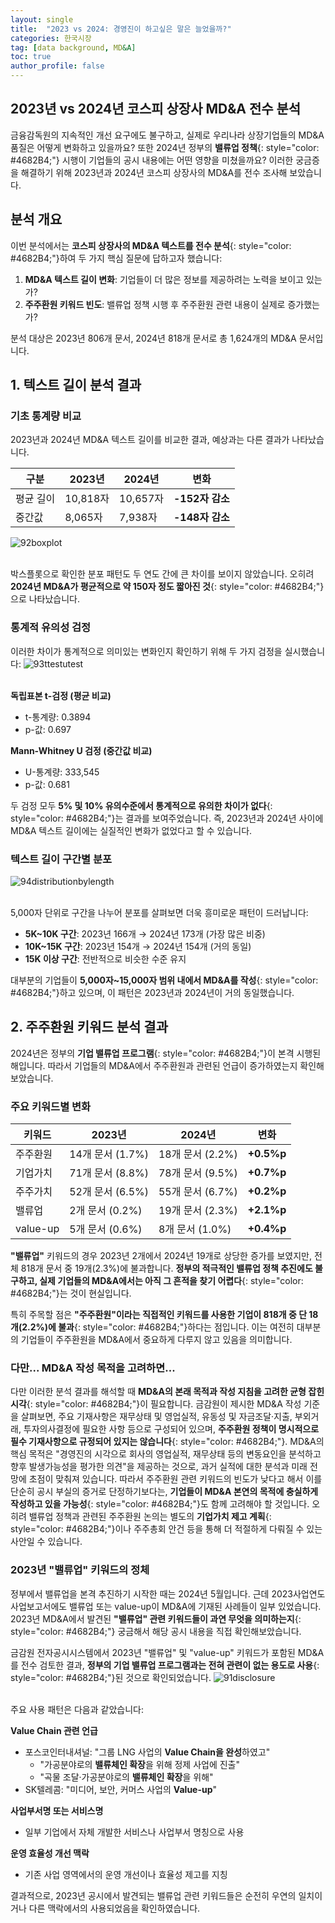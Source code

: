 ```yaml
---
layout: single
title:  "2023 vs 2024: 경영진이 하고싶은 말은 늘었을까?"
categories: 한국시장
tag: [data background, MD&A]
toc: true
author_profile: false
---
```

<head>
  <style>
    table.dataframe {
      white-space: nowrap;     /* 기본적으로 줄바꿈 방지 */
      width: auto;             /* 컨텐츠에 맞게 너비 자동 조정 */
      min-width: 100%;         /* 최소 너비는 컨테이너 크기 */
      max-width: 400%;         /* 최대 너비 제한 400% */
      max-height: 300px;       /* 최대 높이 */
      display: block;          /* 블록 요소로 표시 */
      overflow-x: auto;        /* 가로 스크롤 */
      overflow-y: auto;        /* 세로 스크롤 */
      font-family: Arial, sans-serif;
      font-size: 0.9rem;
      line-height: 20px;
      text-align: center;
      border: 0px !important;
      margin-bottom: 10px;     /* 하단 여백 */
    }

    /* 모든 셀에 대한 기본 스타일 */
    table.dataframe td, 
    table.dataframe th {
      max-width: 400px;        /* 셀 최대 너비 제한 */
      overflow: hidden;        /* 셀 내용 넘침 처리 */
      text-overflow: ellipsis; /* 넘친 텍스트는 말줄임표로 표시 */
      white-space: nowrap;     /* 기본적으로 줄바꿈 방지 */
      box-sizing: border-box;  /* 패딩과 테두리를 너비에 포함 */
    }

    /* 테이블 헤더 스타일 */
    table.dataframe th {
      text-align: center;
      font-weight: bold;
      padding: 8px;
      position: sticky;        /* 헤더 고정 */
      top: 0;                  /* 헤더 고정 위치 */
      background: #e6f2ff;     /* 파스텔 블루 배경색 */
      z-index: 2;              /* 헤더가 컨텐츠 위에 표시되도록 */
      border-bottom: 1px solid #c6d9f1; /* 헤더 하단 경계선 */
      white-space: nowrap !important; /* 헤더는 항상 줄바꿈 없음 */
    }

    /* 헤더 호버 스타일 */
    table.dataframe th:hover {
      background-color: #d0e4ff; /* 호버 시 약간 더 진한 파스텔 블루 */
      white-space: nowrap !important; /* 호버 시에도 줄바꿈 없음 */
      overflow: visible;
      position: relative;
      z-index: 3;
    }

    /* 데이터 셀 스타일 */
    table.dataframe td {
      text-align: center;
      padding: 8px;
      position: relative; /* 호버 효과를 위한 위치 설정 */
    }

    /* 데이터 셀 호버 스타일 - JavaScript로 긴 내용 감지 및 클래스 추가 */
    table.dataframe td.long-content:hover {
      white-space: normal; /* 긴 내용이 있는 셀만 호버 시 줄바꿈 허용 */
      overflow: visible;
      z-index: 1;
      background-color: white; /* 내용이 다른 셀을 가릴 때 배경색 */
      box-shadow: 0 0 5px rgba(0,0,0,0.1); /* 약간의 그림자 효과 */
    }

    /* 일반 셀 호버 스타일 */
    table.dataframe td:not(.long-content):hover {
      white-space: nowrap !important; /* 짧은 내용이 있는 셀은 호버 시에도 줄바꿈 없음 */
    }

    /* 짝수 행 배경색 */
    table.dataframe tr:nth-child(even) {
      background-color: #f8fbff;
    }

    /* 모든 행에 호버 효과 적용 - 우선순위를 높게 설정 */
    table.dataframe tr:hover {
      background-color: #b8d1f3 !important; /* !important로 짝수행 스타일보다 우선 적용 */
    }

    /* 정렬 가능한 헤더에 대한 스타일 추가 */
    table.dataframe th.sortable {
      cursor: pointer;
      position: relative;
      padding-right: 18px; /* 화살표 공간 확보 */
    }
    
    table.dataframe th.sortable::after {
      content: "↕";
      position: absolute;
      right: 5px;
      top: 50%;
      transform: translateY(-50%);
      opacity: 0.5;
    }
    
    table.dataframe th.sortable.asc::after {
      content: "↑";
      opacity: 1;
    }
    
    table.dataframe th.sortable.desc::after {
      content: "↓";
      opacity: 1;
    }

    .output_prompt {
      overflow: auto;
      font-size: 0.9rem;
      line-height: 1.45;
      border-radius: 0.3rem;
      -webkit-overflow-scrolling: touch;
      padding: 0.8rem;
      margin-top: 0;
      margin-bottom: 15px;
      font: 1rem Consolas, "Liberation Mono", Menlo, Courier, monospace;
      color: $code-text-color;
      border: solid 1px $border-color;
      border-radius: 0.3rem;
      word-break: normal;
      white-space: pre;
    }

    .dataframe tbody tr th:only-of-type {
        vertical-align: middle;
    }

    .dataframe tbody tr th {
        vertical-align: top;
    }

    .dataframe thead th {
        text-align: center !important;
        padding: 8px;
    }

    .page__content p {
        margin: 0 0 10px !important;
    }


    .page__content p > strong {
      font-size: 1.0rem !important;
    }

    .notice--success {
    font-size: 1.2rem !important; 
    }

    .notice--info {
    font-size: 1.2rem !important; 
    }

    .notice--warning {
    font-size: 1.0rem !important;
    }
  </style>
  
  <!-- 테이블 정렬을 위한 JavaScript 추가 -->
  <script>
    document.addEventListener('DOMContentLoaded', function() {
      // 모든 dataframe 테이블의 헤더에 정렬 기능 추가
      const tables = document.querySelectorAll('table.dataframe');
      
      tables.forEach(function(table) {
        const headers = table.querySelectorAll('thead th');
        
        // 긴 내용이 있는 셀 감지하여 클래스 추가
        const dataCells = table.querySelectorAll('tbody td');
        dataCells.forEach(function(cell) {
          // 셀의 실제 내용 길이와 표시 너비 비교
          const cellContent = cell.textContent;
          
          // 임시 요소를 만들어 내용 너비 측정
          const tempSpan = document.createElement('span');
          tempSpan.style.visibility = 'hidden';
          tempSpan.style.position = 'absolute';
          tempSpan.style.whiteSpace = 'nowrap';
          tempSpan.style.font = window.getComputedStyle(cell).font;
          tempSpan.textContent = cellContent;
          document.body.appendChild(tempSpan);
          
          // 내용 너비가 셀 최대 너비(400px)를 초과하면 long-content 클래스 추가
          const contentWidth = tempSpan.getBoundingClientRect().width;
          if (contentWidth > 380) { // 약간의 여유 제공 (400px - 패딩)
            cell.classList.add('long-content');
          }
          
          // 임시 요소 제거
          document.body.removeChild(tempSpan);
        });
        
        headers.forEach(function(header, index) {
          // 헤더에 정렬 가능 클래스 추가
          header.classList.add('sortable');
          
          // 헤더 클릭 이벤트 리스너 추가
          header.addEventListener('click', function() {
            const isAsc = this.classList.contains('asc');
            const direction = isAsc ? 'desc' : 'asc';
            
            // 모든 헤더에서 정렬 클래스 제거
            headers.forEach(h => {
              h.classList.remove('asc', 'desc');
            });
            
            // 클릭된 헤더에 정렬 방향 클래스 추가
            this.classList.add(direction);
            
            // 테이블 정렬 실행
            sortTable(table, index, direction);
          });
        });
      });
      
      // 테이블 정렬 함수
      function sortTable(table, colIndex, direction) {
        const tbody = table.querySelector('tbody');
        if (!tbody) return; // tbody가 없으면 중단
        
        const rows = Array.from(tbody.querySelectorAll('tr'));
        
        // 행 정렬
        rows.sort(function(rowA, rowB) {
          // 현재 열의 셀 가져오기
          const cellsA = rowA.querySelectorAll('td, th');
          const cellsB = rowB.querySelectorAll('td, th');
          
          // index 범위 확인
          if (colIndex >= cellsA.length || colIndex >= cellsB.length) return 0;
          
          const cellA = cellsA[colIndex].textContent.trim();
          const cellB = cellsB[colIndex].textContent.trim();
          
          // 날짜 형식 확인 (YYYY-MM-DD 또는 YYYY/MM/DD)
          const dateRegex = /^(\d{4}[-\/]\d{2}[-\/]\d{2}|\d{2}[-\/]\d{2}[-\/]\d{4})$/;
          if (dateRegex.test(cellA) && dateRegex.test(cellB)) {
            const dateA = new Date(cellA);
            const dateB = new Date(cellB);
            return direction === 'asc' ? dateA - dateB : dateB - dateA;
          }
          
          // 숫자인 경우 숫자 정렬
          if (!isNaN(parseFloat(cellA)) && !isNaN(parseFloat(cellB))) {
            return direction === 'asc' 
              ? parseFloat(cellA) - parseFloat(cellB)
              : parseFloat(cellB) - parseFloat(cellA);
          }
          
          // 일반 문자열 정렬
          return direction === 'asc'
            ? cellA.localeCompare(cellB)
            : cellB.localeCompare(cellA);
        });
        
        // 정렬된 행을 테이블에 다시 추가
        rows.forEach(function(row) {
          tbody.appendChild(row);
        });
        
        // 정렬 후 다시 길이 검사 (필요한 경우)
        const dataCells = table.querySelectorAll('tbody td');
        dataCells.forEach(function(cell) {
          if (!cell.classList.contains('long-content')) return;
          
          // 셀 내용이 여전히 길면 long-content 클래스 유지, 아니면 제거
          const cellContent = cell.textContent;
          const tempSpan = document.createElement('span');
          tempSpan.style.visibility = 'hidden';
          tempSpan.style.position = 'absolute';
          tempSpan.style.whiteSpace = 'nowrap';
          tempSpan.style.font = window.getComputedStyle(cell).font;
          tempSpan.textContent = cellContent;
          document.body.appendChild(tempSpan);
          
          const contentWidth = tempSpan.getBoundingClientRect().width;
          if (contentWidth <= 380) {
            cell.classList.remove('long-content');
          }
          
          document.body.removeChild(tempSpan);
        });
      }
    });
  </script>
</head>



## 2023년 vs 2024년 코스피 상장사 MD&A 전수 분석

금융감독원의 지속적인 개선 요구에도 불구하고, 실제로 우리나라 상장기업들의 MD&A 품질은 어떻게 변화하고 있을까요? 또한 2024년 정부의 **밸류업 정책**{: style="color: #4682B4;"} 시행이 기업들의 공시 내용에는 어떤 영향을 미쳤을까요? 이러한 궁금증을 해결하기 위해 2023년과 2024년 코스피 상장사의 MD&A를 전수 조사해 보았습니다.

## 분석 개요

이번 분석에서는 **코스피 상장사의 MD&A 텍스트를 전수 분석**{: style="color: #4682B4;"}하여 두 가지 핵심 질문에 답하고자 했습니다:

1. **MD&A 텍스트 길이 변화**: 기업들이 더 많은 정보를 제공하려는 노력을 보이고 있는가?
2. **주주환원 키워드 빈도**: 밸류업 정책 시행 후 주주환원 관련 내용이 실제로 증가했는가?

분석 대상은 2023년 806개 문서, 2024년 818개 문서로 총 1,624개의 MD&A 문서입니다.

## **1. 텍스트 길이 분석 결과**

### 기초 통계량 비교

2023년과 2024년 MD&A 텍스트 길이를 비교한 결과, 예상과는 다른 결과가 나타났습니다.

| 구분 | 2023년 | 2024년 | 변화 |
|------|--------|--------|------|
| 평균 길이 | 10,818자 | 10,657자 | **-152자 감소** |
| 중간값 | 8,065자 | 7,938자 | **-148자 감소** |

![92boxplot]({{site.url}}/assets/images/2025-06-01-mda/92boxplot.png)<br><br>

박스플롯으로 확인한 분포 패턴도 두 연도 간에 큰 차이를 보이지 않았습니다. 오히려 **2024년 MD&A가 평균적으로 약 150자 정도 짧아진 것**{: style="color: #4682B4;"}으로 나타났습니다.

### 통계적 유의성 검정

이러한 차이가 통계적으로 의미있는 변화인지 확인하기 위해 두 가지 검정을 실시했습니다:
![93ttestutest]({{site.url}}/assets/images/2025-06-01-mda/93ttestutest.png)<br><br>

**독립표본 t-검정 (평균 비교)**
- t-통계량: 0.3894
- p-값: 0.697

**Mann-Whitney U 검정 (중간값 비교)**  
- U-통계량: 333,545
- p-값: 0.681

두 검정 모두 **5% 및 10% 유의수준에서 통계적으로 유의한 차이가 없다**{: style="color: #4682B4;"}는 결과를 보여주었습니다. 즉, 2023년과 2024년 사이에 MD&A 텍스트 길이에는 실질적인 변화가 없었다고 할 수 있습니다.

### 텍스트 길이 구간별 분포
![94distributionbylength]({{site.url}}/assets/images/2025-06-01-mda/94distributionbylength.png)<br><br>

5,000자 단위로 구간을 나누어 분포를 살펴보면 더욱 흥미로운 패턴이 드러납니다:

- **5K~10K 구간**: 2023년 166개 → 2024년 173개 (가장 많은 비중)
- **10K~15K 구간**: 2023년 154개 → 2024년 154개 (거의 동일)
- **15K 이상 구간**: 전반적으로 비슷한 수준 유지

대부분의 기업들이 **5,000자~15,000자 범위 내에서 MD&A를 작성**{: style="color: #4682B4;"}하고 있으며, 이 패턴은 2023년과 2024년이 거의 동일했습니다.

## **2. 주주환원 키워드 분석 결과**

2024년은 정부의 **기업 밸류업 프로그램**{: style="color: #4682B4;"}이 본격 시행된 해입니다. 따라서 기업들의 MD&A에서 주주환원과 관련된 언급이 증가하였는지 확인해보았습니다.

### 주요 키워드별 변화

| 키워드 | 2023년 | 2024년 | 변화 |
|--------|--------|--------|------|
| 주주환원 | 14개 문서 (1.7%) | 18개 문서 (2.2%) | **+0.5%p** |
| 기업가치 | 71개 문서 (8.8%) | 78개 문서 (9.5%) | **+0.7%p** |
| 주주가치 | 52개 문서 (6.5%) | 55개 문서 (6.7%) | **+0.2%p** |
| 밸류업 | 2개 문서 (0.2%) | 19개 문서 (2.3%) | **+2.1%p** |
| value-up | 5개 문서 (0.6%) | 8개 문서 (1.0%) | **+0.4%p** |


**"밸류업"** 키워드의 경우 2023년 2개에서 2024년 19개로 상당한 증가를 보였지만, 전체 818개 문서 중 19개(2.3%)에 불과합니다. **정부의 적극적인 밸류업 정책 추진에도 불구하고, 실제 기업들의 MD&A에서는 아직 그 흔적을 찾기 어렵다**{: style="color: #4682B4;"}는 것이 현실입니다.

특히 주목할 점은 **"주주환원"이라는 직접적인 키워드를 사용한 기업이 818개 중 단 18개(2.2%)에 불과**{: style="color: #4682B4;"}하다는 점입니다. 이는 여전히 대부분의 기업들이 주주환원을 MD&A에서 중요하게 다루지 않고 있음을 의미합니다.

### 다만... MD&A 작성 목적을 고려하면...

다만 이러한 분석 결과를 해석할 때 **MD&A의 본래 목적과 작성 지침을 고려한 균형 잡힌 시각**{: style="color: #4682B4;"}이 필요합니다. 금감원이 제시한 MD&A 작성 기준을 살펴보면, 주요 기재사항은 재무상태 및 영업실적, 유동성 및 자금조달‧지출, 부외거래, 투자의사결정에 필요한 사항 등으로 구성되어 있으며, **주주환원 정책이 명시적으로 필수 기재사항으로 규정되어 있지는 않습니다**{: style="color: #4682B4;"}. MD&A의 핵심 목적은 "경영진의 시각으로 회사의 영업실적, 재무상태 등의 변동요인을 분석하고 향후 발생가능성을 평가한 의견"을 제공하는 것으로, 과거 실적에 대한 분석과 미래 전망에 초점이 맞춰져 있습니다. 따라서 주주환원 관련 키워드의 빈도가 낮다고 해서 이를 단순히 공시 부실의 증거로 단정하기보다는, **기업들이 MD&A 본연의 목적에 충실하게 작성하고 있을 가능성**{: style="color: #4682B4;"}도 함께 고려해야 할 것입니다. 오히려 밸류업 정책과 관련된 주주환원 논의는 별도의 **기업가치 제고 계획**{: style="color: #4682B4;"}이나 주주총회 안건 등을 통해 더 적절하게 다뤄질 수 있는 사안일 수 있습니다.



### **2023년 "밸류업" 키워드의 정체**

정부에서 밸류업을 본격 추진하기 시작한 때는 2024년 5월입니다. 근데 2023사업연도 사업보고서에도 밸류업 또는 value-up이 MD&A에 기재된 사례들이 일부 있었습니다. 2023년 MD&A에서 발견된 **"밸류업" 관련 키워드들이 과연 무엇을 의미하는지**{: style="color: #4682B4;"} 궁금해서 해당 공시 내용을 직접 확인해보았습니다. 

금감원 전자공시시스템에서 2023년 "밸류업" 및 "value-up" 키워드가 포함된 MD&A를 전수 검토한 결과, **정부의 기업 밸류업 프로그램과는 전혀 관련이 없는 용도로 사용**{: style="color: #4682B4;"}된 것으로 확인되었습니다.
![91disclosure]({{site.url}}/assets/images/2025-06-01-mda/91disclosure.png)<br><br>

주요 사용 패턴은 다음과 같았습니다:

**Value Chain 관련 언급**
- 포스코인터내셔널: "그룹 LNG 사업의 **Value Chain을 완성**하였고"
  - "가공분야로의 **밸류체인 확장**을 위해 정제 사업에 진출"
  - "곡물 조달·가공분야로의 **밸류체인 확장**을 위해"
- SK텔레콤: "미디어, 보안, 커머스 사업의 **Value-up**"

**사업부서명 또는 서비스명**
- 일부 기업에서 자체 개발한 서비스나 사업부서 명칭으로 사용

**운영 효율성 개선 맥락**
- 기존 사업 영역에서의 운영 개선이나 효율성 제고를 지칭

결과적으로, 2023년 공시에서 발견되는 밸류업 관련 키워드들은 순전히 우연의 일치이거나 다른 맥락에서의 사용되었음을 확인하였습니다.